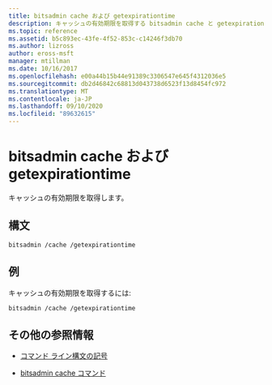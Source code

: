 ```yaml
---
title: bitsadmin cache および getexpirationtime
description: キャッシュの有効期限を取得する bitsadmin cache と getexpirationtime コマンドの参照記事。
ms.topic: reference
ms.assetid: b5c893ec-43fe-4f52-853c-c14246f3db70
ms.author: lizross
author: eross-msft
manager: mtillman
ms.date: 10/16/2017
ms.openlocfilehash: e00a44b15b44e91389c3306547e645f4312036e5
ms.sourcegitcommit: db2d46842c68813d043738d6523f13d8454fc972
ms.translationtype: MT
ms.contentlocale: ja-JP
ms.lasthandoff: 09/10/2020
ms.locfileid: "89632615"
---
```

# <a name="bitsadmin-cache-and-getexpirationtime"></a>bitsadmin cache および getexpirationtime

キャッシュの有効期限を取得します。

## <a name="syntax"></a>構文

```
bitsadmin /cache /getexpirationtime
```

## <a name="examples"></a>例

キャッシュの有効期限を取得するには:

```
bitsadmin /cache /getexpirationtime
```

## <a name="additional-references"></a>その他の参照情報

- [コマンド ライン構文の記号](command-line-syntax-key.md)

- [bitsadmin cache コマンド](bitsadmin-cache.md)
